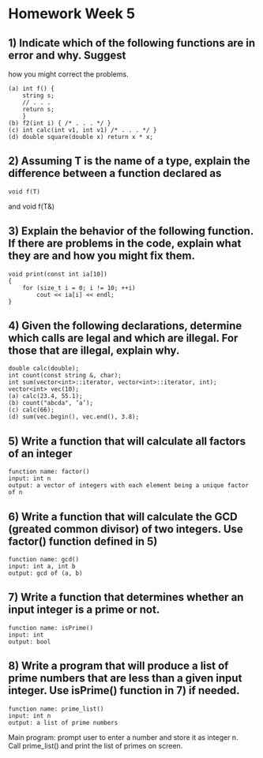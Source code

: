 # Homework Week 5

## 1) Indicate which of the following functions are in error and why. Suggest
how you might correct the problems.

    (a) int f() {
        string s;
        // . . .
        return s;
        }
    (b) f2(int i) { /* . . . */ }
    (c) int calc(int v1, int v1) /* . . . */ }
    (d) double square(double x) return x * x;

## 2) Assuming T is the name of a type, explain the difference between a function declared as 
    void f(T) 
and 
    void f(T&)


## 3) Explain the behavior of the following function. If there are problems in the code, explain what they are and how you might fix them.

    void print(const int ia[10])
    {
        for (size_t i = 0; i != 10; ++i)
            cout << ia[i] << endl;
    }

## 4) Given the following declarations, determine which calls are legal and which are illegal. For those that are illegal, explain why.

    double calc(double);
    int count(const string &, char);
    int sum(vector<int>::iterator, vector<int>::iterator, int);
    vector<int> vec(10);
    (a) calc(23.4, 55.1); 
    (b) count("abcda", ’a’);
    (c) calc(66);
    (d) sum(vec.begin(), vec.end(), 3.8);

## 5) Write a function that will calculate all factors of an integer

    function name: factor()
    input: int n
    output: a vector of integers with each element being a unique factor of n

## 6) Write a function that will calculate the GCD (greated common divisor) of two integers. Use factor() function defined in 5)

    function name: gcd()
    input: int a, int b
    output: gcd of (a, b)

## 7) Write a function that determines whether an input integer is a prime or not.

    function name: isPrime()
    input: int 
    output: bool

## 8) Write a program that will produce a list of prime numbers that are less than a given input integer. Use isPrime() function in 7) if needed.  

    function name: prime_list()
    input: int n
    output: a list of prime numbers

Main program: prompt user to enter a number and store it as integer n.  
Call prime_list() and print the list of primes on screen.
